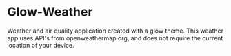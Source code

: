 # Glow-Weather
 Weather and air quality application created with a glow theme. This weather app uses API's from openweathermap.org, and does not require the current location of your device.
